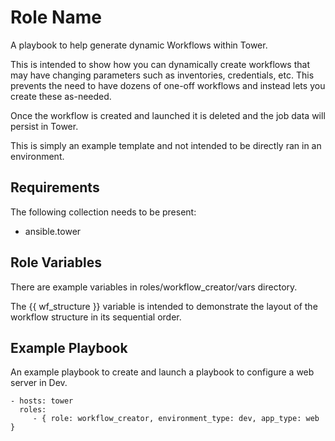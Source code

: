 # Role Name

A playbook to help generate dynamic Workflows within Tower.

This is intended to show how you can dynamically create workflows that may have changing parameters such as inventories, credentials, etc. This prevents the need to have dozens of one-off workflows and instead lets you create these as-needed.

Once the workflow is created and launched it is deleted and the job data will persist in Tower.

This is simply an example template and not intended to be directly ran in an environment.

## Requirements

The following collection needs to be present:

- ansible.tower

## Role Variables

There are example variables in roles/workflow_creator/vars directory.

The {{ wf_structure }} variable is intended to demonstrate the layout of the workflow structure in its sequential order.

## Example Playbook

An example playbook to create and launch a playbook to configure a web server in Dev.

    - hosts: tower
      roles:
         - { role: workflow_creator, environment_type: dev, app_type: web }

